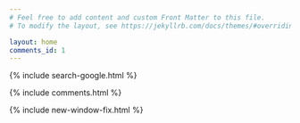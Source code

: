 ```yaml
---
# Feel free to add content and custom Front Matter to this file.
# To modify the layout, see https://jekyllrb.com/docs/themes/#overriding-theme-defaults

layout: home
comments_id: 1 
---
```

{% include search-google.html %}


{% include comments.html %}


{% include new-window-fix.html %}
